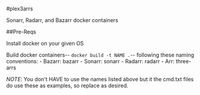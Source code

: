 #plex3arrs

Sonarr, Radarr, and Bazarr docker containers


##Pre-Reqs

Install docker on your given OS

Build docker containers-- `docker build -t NAME .`-- following these naming conventions:
	- Bazarr: bazarr
	- Sonarr: sonarr
	- Radarr: radarr
	- Arr: three-arrs

*NOTE*: You don't HAVE to use the names listed above but it the cmd.txt files do use these as examples, so replace as desired.

